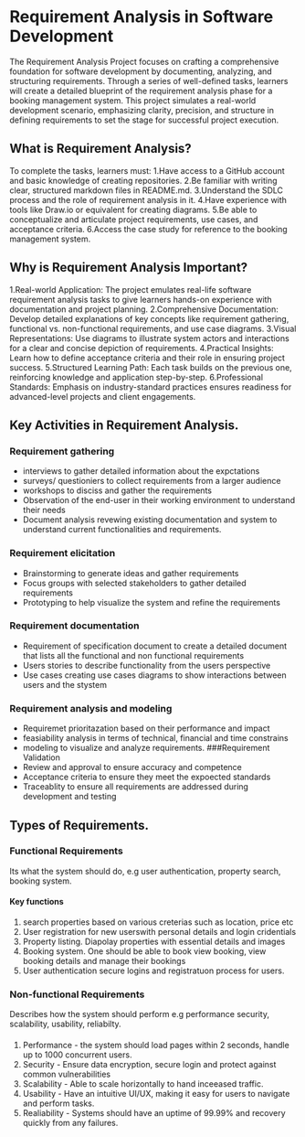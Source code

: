 # Requirement Analysis in Software Development
The Requirement Analysis Project focuses on crafting a comprehensive foundation for software development by documenting, analyzing, and structuring requirements. Through a series of well-defined tasks, learners will create a detailed blueprint of the requirement analysis phase for a booking management system. This project simulates a real-world development scenario, emphasizing clarity, precision, and structure in defining requirements to set the stage for successful project execution.
## What is Requirement Analysis?
To complete the tasks, learners must:
1.Have access to a GitHub account and basic knowledge of creating repositories.
2.Be familiar with writing clear, structured markdown files in README.md.
3.Understand the SDLC process and the role of requirement analysis in it.
4.Have experience with tools like Draw.io or equivalent for creating diagrams.
5.Be able to conceptualize and articulate project requirements, use cases, and acceptance criteria.
6.Access the case study for reference to the booking management system.
## Why is Requirement Analysis Important?
1.Real-world Application: The project emulates real-life software requirement analysis tasks to give learners hands-on experience with documentation and project planning.
2.Comprehensive Documentation: Develop detailed explanations of key concepts like requirement gathering, functional vs. non-functional requirements, and use case diagrams.
3.Visual Representations: Use diagrams to illustrate system actors and interactions for a clear and concise depiction of requirements.
4.Practical Insights: Learn how to define acceptance criteria and their role in ensuring project success.
5.Structured Learning Path: Each task builds on the previous one, reinforcing knowledge and application step-by-step.
6.Professional Standards: Emphasis on industry-standard practices ensures readiness for advanced-level projects and client engagements.
## Key Activities in Requirement Analysis.
### Requirement gathering
* interviews to gather detailed information about the expctations
* surveys/ questioniers to collect requirements from a larger audience
* workshops to disciss and gather the requirements
* Observation of the end-user in their working environment to understand their needs
* Document analysis revewing existing documentation and system to understand current functionalities and requirements.
### Requirement elicitation
* Brainstorming to generate ideas and gather requirements
* Focus groups with selected stakeholders to gather detailed requirements
* Prototyping to help visualize the system and refine the requirements
### Requirement documentation
* Requirement of specification document to create a detailed document that lists all the functional and non functional requirements
* Users stories to describe functionality from the users perspective
* Use cases creating use cases diagrams to show interactions between users and the stystem
### Requirement analysis and modeling
* Requiremet prioritazation based on their performance and impact
* feasiability analysis in terms of technical, financial and time constrains
* modeling to visualize and analyze requirements.
###Requirement Validation
* Review and approval to ensure accuracy and competence
* Acceptance criteria to ensure they meet the expoected standards
* Traceablity to ensure all requirements are addressed during development  and testing
## Types of Requirements.
### Functional Requirements
Its what the system should do, e.g user authentication, property search, booking system.
#### Key functions
1. search properties based on various creterias such as location, price etc
2. User registration for new userswith personal details and login cridentials
3. Property listing. Diapolay properties with essential details and images
4. Booking system. One should be able to book view booking, view booking details and manage their bookings
5. User authentication secure logins and registratuon process for users.
### Non-functional Requirements
Describes how the system should perform e.g performance security, scalability, usability, reliabilty.
####
1. Performance - the system should load pages within 2 seconds, handle up to 1000 concurrent users.
2. Security - Ensure data encryption, secure login and protect against common vulnerabilities
3. Scalability - Able to scale horizontally to hand inceeased traffic.
4. Usability - Have an intuitive UI/UX, making it easy for users to navigate and perform tasks.
5. Realiability - Systems should have an uptime of 99.99% and recovery quickly from any failures.
